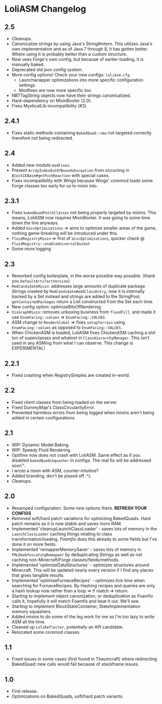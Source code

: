 # LoliASM Changelog

## 2.5
- Cleanups.
- Canonicalize strings by using Java's String#intern. This utilizes Java's own implementation and as of Java 7 through 8, it has gotten better. Where using it is probably better than a custom structure.
- Now uses Forge's own config, but because of earlier-loading, it is manually baked.
- Deprecated old json config system.
- More config options! Check your new configs: `loliasm.cfg`
    - Launchwrapper optimizations into more specific configuration settings.
    - Modfixes are now more specific too.
- NBTTagString objects now have their strings canonicalized.
- Hard-dependency on MixinBooter (2.0).
- Fixes MysticalLib incompatibility (#2).

## 2.4.1
- Fixes static methods containing `BakedQuad::new` not targeted correctly therefore not being redirected.

## 2.4
- Added new module `modFixes`.
- Prevent `ArrayIndexOutOfBoundsException` from occurring in `BlockIEBase#getPushReaction` with special cases.
- Fixes incompatibility with *Wings* because Wings' coremod loads some Forge classes too early for us to mixin into.

## 2.3.1
- Fixes `bakedQuadPatchClasses` not being properly targeted by mixins. This means, LoliASM now requires MixinBooter. It was going to some time down the line anyways.
- Added `miscOptimizations` => aims to optimize smaller areas of the game, nothing game-breaking will be introduced under this.
- `FluidRegistryMixin` => first of `miscOptimizations`, quicker check @ `FluidRegistry::enableUniversalBucket`
- Some more logging

## 2.3
- Reworked config boilerplate, in the worse possible way possible. (thank you `DefaultArtifactVersion`)
- `ModCandidateMixin`: addresses large amounts of duplicate package Strings created by `ModCandidate#addClassEntry`, now it is internally backed by a Set instead and strings are added to the StringPool. `getContainedPackages` return a List constructed from the Set each time.
- New config option: optimizeBitsOfRendering.
- `VisGraphMixin`: removes unboxing business from `floodFill`, and made it use `EnumFacing::values` => `EnumFacing::VALUES`.
- ASM change to `RenderGlobal` => fixes `setupTerrain` using `EnumFacing::values` as opposed to `EnumFacing::VALUES`.
- When ChickenASM is loaded, LoliASM fixes ChickenASM caching a shit ton of superclasses and whatnot in `ClassHierarchyManager`. This isn't used in any ASMing from what I can observe. This change is EXPERIMENTAL!

## 2.2.1
- Fixed crashing when RegistrySimples are created in-world.

## 2.2
- Fixed client classes from being loaded on the server.
- Fixed DummyMap's ClassCircularityError.
- Prevented harmless errors from being logged when mixins aren't being added in certain configurations.

## 2.1
- WIP: Dynamic Model Baking.
- WIP: Speedy Fluid Rendering.
- Optifine now does not crash with LoliASM. Same effect as if you disabled `bakedQuadsSquasher` in configs. The real fix will be addressed soon:tm:.
- I wrote a mixin with ASM, counter-intuitive?
- Added branding, don't be pissed off :^).
- Cleanups.

## 2.0
- Revamped configuration. Some new options there. **REFRESH YOUR CONFIGS**
- Removed soft/hard patch variations for optimizing BakedQuads. Hard patch remains as it is now stable and saves more RAM.
- Implemented 'cleanupLaunchClassLoader' - saves lots of memory in the `LaunchClassLoader` caching things relating to class transformation/loading. *Foamfix* does this already to some fields but I've done it on more fields.
- Implemented 'remapperMemorySaver' - saves lots of memory in `FMLDeobfuscatingRemapper` by deduplicating Strings as well as not caching non-Minecraft/Forge classes/fields/methods.
- Implemented 'optimizeDataStructures' - optimizes structures around Minecraft. This will be updated nearly every version if I find any places that gives tangible results.
- Implemented 'optimizeFurnaceRecipes' - optimizes tick time when searching for FurnaceRecipes. By Hashing recipes and queries are only a hash lookup now rather than a loop => if match => return.
- Starting to implement object canonization, or deduplication as Foamfix calls it, hopefully it will match Foamfix and beat it out. We'll see.
- Starting to implement BlockStateContainer, StateImplementation memory squashers.
- Added mixins to do some of the leg work for me as I'm too lazy to write ASM all the time.
- Cleaned up `LoliReflector`, potentially an API candidate.
- Relocated some coremod classes.

## 1.1
- Fixed issues in some cases (first found in Thaumcraft) where redirecting BakedQuad::new calls would fail because of stackframe issues.

## 1.0
- First release.
- Optimizations on BakedQuads, soft/hard patch variants.
